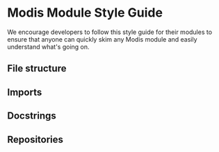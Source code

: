 # Modis Module Style Guide

We encourage developers to follow this style guide for their modules to ensure that anyone can quickly skim any Modis module and easily understand what's going on.

## File structure

## Imports

## Docstrings

## Repositories